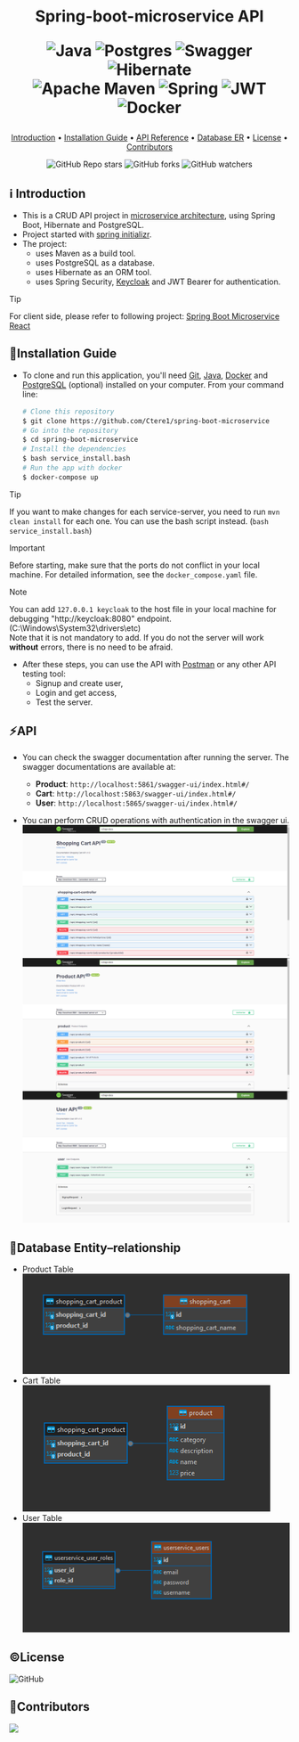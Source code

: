 <h1 align="center"> 
  Spring-boot-microservice API  
  
   
  ![Java](https://img.shields.io/badge/java-%23ED8B00.svg?style=for-the-badge&logo=openjdk&logoColor=white)
  ![Postgres](https://img.shields.io/badge/postgres-%23316192.svg?style=for-the-badge&logo=postgresql&logoColor=white)
  ![Swagger](https://img.shields.io/badge/-Swagger-%23Clojure?style=for-the-badge&logo=swagger&logoColor=white)
  ![Hibernate](https://img.shields.io/badge/Hibernate-59666C?style=for-the-badge&logo=Hibernate&logoColor=white) <br>
  ![Apache Maven](https://img.shields.io/badge/Apache%20Maven-C71A36?style=for-the-badge&logo=Apache%20Maven&logoColor=white)
  ![Spring](https://img.shields.io/badge/spring-%236DB33F.svg?style=for-the-badge&logo=spring&logoColor=white)
  ![JWT](https://img.shields.io/badge/JWT-black?style=for-the-badge&logo=JSON%20web%20tokens)
  ![Docker](https://img.shields.io/badge/docker-%230db7ed.svg?style=for-the-badge&logo=docker&logoColor=white)
  <br>
</h1>

<p align="center">
  <a href="#ℹ%EF%B8%8F-introduction">Introduction</a> •
  <a href="#installation-guide">Installation Guide</a> •
  <a href="#api">API Reference</a> •
  <a href="#database-entityrelationship">Database ER</a> •
  <a href="#license">License</a> •
  <a href="#contributors">Contributors</a> 
</p>

<div align="center">

![GitHub Repo stars](https://img.shields.io/github/stars/Ctere1/spring-boot-microservice)
![GitHub forks](https://img.shields.io/github/forks/Ctere1/spring-boot-microservice)
![GitHub watchers](https://img.shields.io/github/watchers/Ctere1/spring-boot-microservice)

</div>

## ℹ️ Introduction
- This is a CRUD API project in [microservice architecture](https://www.atlassian.com/microservices/microservices-architecture), using Spring Boot, Hibernate and PostgreSQL. 
- Project started with [spring initializr](https://start.spring.io/).
- The project:
    - uses Maven as a build tool.
    - uses PostgreSQL as a database. 
    - uses Hibernate as an ORM tool.
    - uses Spring Security, [Keycloak](https://www.keycloak.org/) and JWT Bearer for authentication.

> [!TIP]    
> For client side, please refer to following project: [Spring Boot Microservice React](https://github.com/Ctere1/spring-boot-microservice-react) 

## 💾Installation Guide

- To clone and run this application, you'll need [Git](https://git-scm.com), [Java](https://www.java.com/en/download/help/download_options.html), [Docker](https://www.docker.com/get-started/) and [PostgreSQL](https://www.postgresql.org/download/) (optional) installed on your computer.
From your command line:

    ```bash
    # Clone this repository
    $ git clone https://github.com/Ctere1/spring-boot-microservice
    # Go into the repository
    $ cd spring-boot-microservice
    # Install the dependencies
    $ bash service_install.bash
    # Run the app with docker
    $ docker-compose up
    ```
   
> [!TIP]  
> If you want to make changes for each service-server, you need to run `mvn clean install` for each one. You can use the bash script instead. (`bash service_install.bash`)

> [!IMPORTANT]  
> Before starting, make sure that the ports do not conflict in your local machine. For detailed information, see the `docker_compose.yaml` file.

> [!NOTE]      
> You can add `127.0.0.1 keycloak` to the host file in your local machine for debugging "http://keycloak:8080" endpoint. (C:\Windows\System32\drivers\etc)        
> Note that it is not mandatory to add. If you do not the server will work **without** errors, there is no need to be afraid.



- After these steps, you can use the API with [Postman](https://www.postman.com/) or any other API testing tool:
    - Signup and create user,
    - Login and get access,
    - Test the server.


## ⚡API

- You can check the swagger documentation after running the server. The swagger documentations are available at:
    - **Product**:  `http://localhost:5861/swagger-ui/index.html#/`
    - **Cart**:     `http://localhost:5863/swagger-ui/index.html#/`
    - **User**:     `http://localhost:5865/swagger-ui/index.html#/`

- You can perform CRUD operations with authentication in the swagger ui.  
  ![Screenshot](screenshots/swagger_cart.png) 
  ![Screenshot](screenshots/swagger_product.png)   
  ![Screenshot](screenshots/swagger_user.png)   



## 💽Database Entity–relationship
- Product Table        
    ![Screenshot](screenshots/cart_er.png)   
- Cart Table       
    ![Screenshot](screenshots/product_er.png)   
- User Table          
    ![Screenshot](screenshots/user_er.png)     

## ©License
![GitHub](https://img.shields.io/github/license/Ctere1/spring-boot-microservice?style=flat-square)


## 📌Contributors

<a href="https://github.com/Ctere1/">
  <img src="https://contrib.rocks/image?repo=Ctere1/Ctere1" />
</a>

